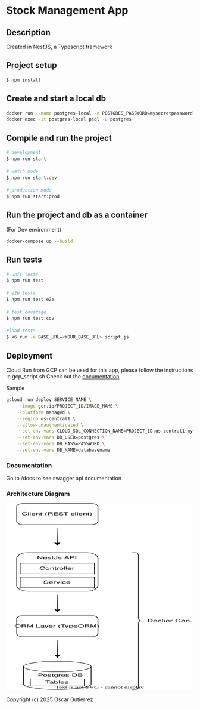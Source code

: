 # Stock Management App



## Description

Created in NestJS, a Typescript framework

## Project setup

```bash
$ npm install
```

## Create and start a local db

```bash
docker run --name postgres-local -e POSTGRES_PASSWORD=mysecretpassword -d -p 5432:5432 postgres
docker exec -it postgres-local psql -U postgres
```

## Compile and run the project

```bash
# development
$ npm run start

# watch mode
$ npm run start:dev

# production mode
$ npm run start:prod
```

## Run the project and db as a container
(For Dev environment)
```bash
docker-compose up --build
```

## Run tests

```bash
# unit tests
$ npm run test

# e2e tests
$ npm run test:e2e

# test coverage
$ npm run test:cov

#load tests
$ k6 run -e BASE_URL=<YOUR_BASE_URL> script.js
```

## Deployment

Cloud Run from GCP can be used for this app, please follow the instructions in gcp_script.sh
Check out the [documentation](https://cloud.google.com/run)

Sample
```bash
gcloud run deploy SERVICE_NAME \
    --image gcr.io/PROJECT_ID/IMAGE_NAME \
    --platform managed \
    --region us-central1 \
    --allow-unauthenticated \
    --set-env-vars CLOUD_SQL_CONNECTION_NAME=PROJECT_ID:us-central1:my-postgres-instance \
    --set-env-vars DB_USER=postgres \
    --set-env-vars DB_PASS=PASSWORD \
    --set-env-vars DB_NAME=databasename
```

### Documentation
Go to /docs to see swagger api documentation

### Architecture Diagram

<img src="assets/Diagram.svg" alt="diagram" width="500" height="500">

Copyright (c) 2025 Oscar Gutierrez


